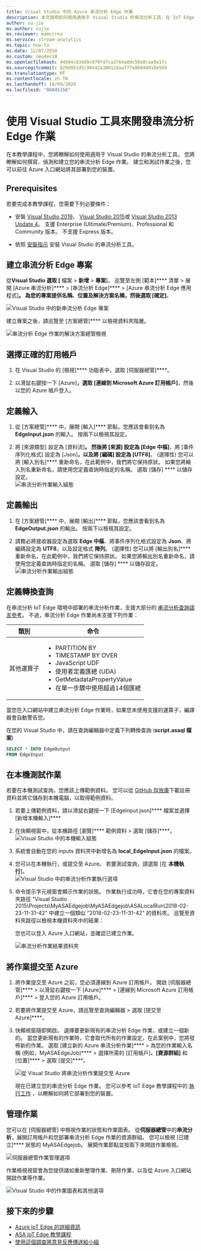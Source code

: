 ```yaml
---
title: Visual Studio 中的 Azure 串流分析 Edge 作業
description: 本文說明如何使用適用于 Visual Studio 的串流分析工具，在 IoT Edge 工作上撰寫、偵測和建立串流分析。
author: su-jie
ms.author: sujie
ms.reviewer: mamccrea
ms.service: stream-analytics
ms.topic: how-to
ms.date: 12/07/2018
ms.custom: seodec18
ms.openlocfilehash: 44b84c03dd9c070fd7ca3764a0dc50e8caa9e1fc
ms.sourcegitcommit: 829d951d5c90442a38012daaf77e86046018e5b9
ms.translationtype: MT
ms.contentlocale: zh-TW
ms.lasthandoff: 10/09/2020
ms.locfileid: "86045156"
---
```

# <a name="develop-stream-analytics-edge-jobs-using-visual-studio-tools"></a>使用 Visual Studio 工具來開發串流分析 Edge 作業

在本教學課程中，您將瞭解如何使用適用于 Visual Studio 的串流分析工具。 您將瞭解如何撰寫、偵測和建立您的串流分析 Edge 作業。 建立和測試作業之後，您可以前往 Azure 入口網站將其部署到您的裝置。 

## <a name="prerequisites"></a>Prerequisites

若要完成本教學課程，您需要下列必要條件：

* 安裝 [Visual Studio 2019](https://visualstudio.microsoft.com/downloads/)、 [Visual Studio 2015](https://www.visualstudio.com/vs/older-downloads/)或 [Visual Studio 2013 Update 4](https://www.microsoft.com/download/details.aspx?id=45326)。 支援 Enterprise (Ultimate/Premium)、Professional 和 Community 版本。 不支援 Express 版本。  

* 依照 [安裝指示](stream-analytics-tools-for-visual-studio-edge-jobs.md) 安裝 Visual Studio 的串流分析工具。
 
## <a name="create-a-stream-analytics-edge-project"></a>建立串流分析 Edge 專案 

從**Visual Studio 選取 [** 檔案  >  **新增**  >  **專案**]。 巡覽至左側 [範本]**** 清單 > 展開 [Azure 串流分析]**** > [串流分析 Edge]**** > [Azure 串流分析 Edge 應用程式]****。 為您的專案提供名稱、位置及解決方案名稱，然後選取 [確定]****。

![Visual Studio 中的新串流分析 Edge 專案](./media/stream-analytics-tools-for-visual-studio-edge-jobs/new-stream-analytics-edge-project.png)

建立專案之後，請巡覽至 [方案總管]**** 以檢視資料夾階層。

![串流分析 Edge 作業的解決方案總管檢視](./media/stream-analytics-tools-for-visual-studio-edge-jobs/edge-project-in-solution-explorer.png)

 
## <a name="choose-the-correct-subscription"></a>選擇正確的訂用帳戶

1. 在 Visual Studio 的 [檢視]**** 功能表中，選取 [伺服器總管]****。  

2. 以滑鼠右鍵按一下 [Azure]****，選取 [連線到 Microsoft Azure 訂用帳戶]****，然後以您的 Azure 帳戶登入。

## <a name="define-inputs"></a>定義輸入

1. 從 [方案總管]**** 中，展開 [輸入]**** 節點，您應該會看到名為 **EdgeInput.json** 的輸入。 按兩下以檢視其設定。  

2. 將 [來源類型] 設定為 [資料流]****。 然後將 [來源] 設定為 [Edge 中樞]****，將 [事件序列化格式] 設定為 [Json]****，以及將 [編碼] 設定為 [UTF8]****。 (選擇性) 您可以將 [輸入別名]**** 重新命名，在此範例中，我們將它保持原狀。 如果您將輸入別名重新命名，請使用您定義查詢時指定的名稱。 選取 [儲存] **** 以儲存設定。  
   ![串流分析作業輸入組態](./media/stream-analytics-tools-for-visual-studio-edge-jobs/stream-analytics-input-configuration.png)
 


## <a name="define-outputs"></a>定義輸出

1. 在 [方案總管]**** 中，展開 [輸出]**** 節點，您應該會看到名為 **EdgeOutput.json** 的輸出。 按兩下以檢視其設定。  

2. 請務必將接收器設定為選取 **Edge 中樞**、將事件序列化格式設定為 **Json**、將編碼設定為 **UTF8**，以及設定格式 **陣列**。 (選擇性) 您可以將 [輸出別名]**** 重新命名，在此範例中，我們將它保持原狀。 如果您將輸出別名重新命名，請使用您定義查詢時指定的名稱。 選取 [儲存] **** 以儲存設定。 
   ![串流分析作業輸出組態](./media/stream-analytics-tools-for-visual-studio-edge-jobs/stream-analytics-output-configuration.png)
 
## <a name="define-the-transformation-query"></a>定義轉換查詢

在串流分析 IoT Edge 環境中部署的串流分析作業，支援大部分的 [串流分析查詢語言參考](https://msdn.microsoft.com/azure/stream-analytics/reference/stream-analytics-query-language-reference?f=255&MSPPError=-2147217396)。 不過，串流分析 Edge 作業尚未支援下列作業： 


|**類別**  | **命令**  |
|---------|---------|
|其他運算子 | <ul><li>PARTITION BY</li><li>TIMESTAMP BY OVER</li><li>JavaScript UDF</li><li>使用者定義匯總 (UDA) </li><li>GetMetadataPropertyValue</li><li>在單一步驟中使用超過14個匯總</li></ul>   |

當您在入口網站中建立串流分析 Edge 作業時，如果您未使用支援的運算子，編譯器會自動警告您。

在您的 Visual Studio 中，請在查詢編輯器中定義下列轉換查詢 (**script.asaql 檔案**)

```sql
SELECT * INTO EdgeOutput
FROM EdgeInput 
```

## <a name="test-the-job-locally"></a>在本機測試作業

若要在本機測試查詢，您應該上傳範例資料。 您可以從 [GitHub 存放庫](https://github.com/Azure/azure-stream-analytics/blob/master/Sample%20Data/Registration.json)下載註冊資料並將它儲存到本機電腦，以取得範例資料。 

1. 若要上傳範例資料，請以滑鼠右鍵按一下 [EdgeInput.json]**** 檔案並選擇 [新增本機輸入]****  

2. 在快顯視窗中，從本機路徑 [瀏覽]**** 範例資料 > 選取 [儲存]****。
   ![Visual Studio 中的本機輸入組態](./media/stream-analytics-tools-for-visual-studio-edge-jobs/stream-analytics-local-input-configuration.png)
 
3. 系統會自動在您的 inputs 資料夾中新增名為 **local_EdgeInput.json** 的檔案。  
4. 您可以在本機執行，或提交至 Azure。 若要測試查詢，請選取 [在 **本機執行**]。  
   ![Visual Studio 中的串流分析作業執行選項](./media/stream-analytics-tools-for-visual-studio-edge-jobs/stream-analytics-visual-stuidio-run-options.png)
 
5. 命令提示字元視窗會顯示作業的狀態。 作業執行成功時，它會在您的專案資料夾路徑 "Visual Studio 2015\Projects\MyASAEdgejob\MyASAEdgejob\ASALocalRun\2018-02-23-11-31-42" 中建立一個類似 "2018-02-23-11-31-42" 的資料夾。 巡覽至資料夾路徑以檢視本機資料夾中的結果：

   您也可以登入 Azure 入口網站，並確認已建立作業。 

   ![串流分析作業結果資料夾](./media/stream-analytics-tools-for-visual-studio-edge-jobs/stream-analytics-job-result-folder.png)

## <a name="submit-the-job-to-azure"></a>將作業提交至 Azure

1. 將作業提交至 Azure 之前，您必須連線到 Azure 訂用帳戶。 開啟 [伺服器總管]**** > 以滑鼠右鍵按一下 [Azure]**** > [連線到 Microsoft Azure 訂用帳戶]**** > 登入您的 Azure 訂用帳戶。  

2. 若要將作業提交至 Azure，請巡覽至查詢編輯器 > 選取 [提交至 Azure]****。  

3. 快顯視窗隨即開啟。 選擇要更新現有的串流分析 Edge 作業，或建立一個新的。 當您更新現有的作業時，它會取代所有的作業設定，在此案例中，您將發佈新的作業。 選取 [建立新的 Azure 串流分析作業]**** > 為您的作業輸入名稱 (例如，MyASAEdgeJob)**** > 選擇所需的 [訂用帳戶]****、[資源群組]**** 和 [位置]**** > 選取 [提交]****。

   ![從 Visual Studio 將串流分析作業提交至 Azure](./media/stream-analytics-tools-for-visual-studio-edge-jobs/submit-stream-analytics-job-to-azure.png)
 
   現在已建立您的串流分析 Edge 作業。 您可以參考 IoT Edge 教學課程中的 [執行工作](stream-analytics-edge.md) ，以瞭解如何將它部署到您的裝置。 

## <a name="manage-the-job"></a>管理作業 

您可以在 [伺服器總管] 中檢視作業的狀態和作業圖表。 從**伺服器總管**中的**串流分析**，展開訂用帳戶和您部署串流分析 Edge 作業的資源群組。 您可以檢視 [已建立]**** 狀態的 MyASAEdgejob。 展開作業節點並按兩下來開啟作業檢視。

![伺服器總管作業管理選項](./media/stream-analytics-tools-for-visual-studio-edge-jobs/server-explorer-options.png)
 
作業檢視視窗會為您提供諸如重新整理作業、刪除作業，以及從 Azure 入口網站開啟作業等作業。

![Visual Studio 中的作業圖表和其他選項](./media/stream-analytics-tools-for-visual-studio-edge-jobs/job-diagram-and-other-options.png) 

## <a name="next-steps"></a>接下來的步驟

* [Azure IoT Edge 的詳細資訊](../iot-edge/about-iot-edge.md)
* [ASA IoT Edge 教學課程](../iot-edge/tutorial-deploy-stream-analytics.md)
* [使用這個調查將意見反應傳送給小組](https://forms.office.com/Pages/ResponsePage.aspx?id=v4j5cvGGr0GRqy180BHbR2czagZ-i_9Cg6NhAZlH9ypUMjNEM0RDVU9CVTBQWDdYTlk0UDNTTFdUTC4u) 
